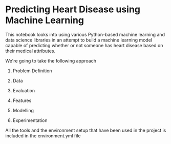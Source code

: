# Predicting Heart Disease using Machine Learning
This notebook looks into using various Python-based machine learning and data science libraries in an attempt to build a machine learning model capable of predicting whether or not someone has heart disease based on their medical attributes.

We're going to take the following approach

1. Problem Definition

2. Data

3. Evaluation

4. Features

5. Modelling

6. Experimentation

All the tools and the environment setup that have been used in the project is included in the environment.yml file
